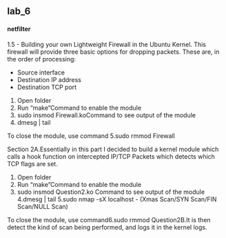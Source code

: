## lab_6 
#### netfilter 
1.5 - Building your own Lightweight Firewall in the Ubuntu Kernel. This firewall will provide three basic options for dropping packets. These are, in the order of processing:
* Source interface
* Destination IP address
* Destination TCP port

1. Open folder
2. Run “make”Command to enable the module
3. sudo insmod Firewall.koCommand to see output of the module
4. dmesg | tail

To close the module, use command
5.sudo rmmod Firewall


Section 
2A.Essentially in this part I decided to build a kernel module which calls a hook function on intercepted IP/TCP Packets which detects which TCP flags are set.

1. Open folder
2. Run “make”Command to enable the module
3. sudo insmod Question2.ko Command to see output of the module
4.dmesg | tail
5.sudo nmap -sX localhost - (Xmas Scan/SYN Scan/FIN Scan/NULL Scan)

To close the module, use command6.sudo rmmod Question2B.It is then detect the kind of scan being performed, and logs it in the kernel logs.

